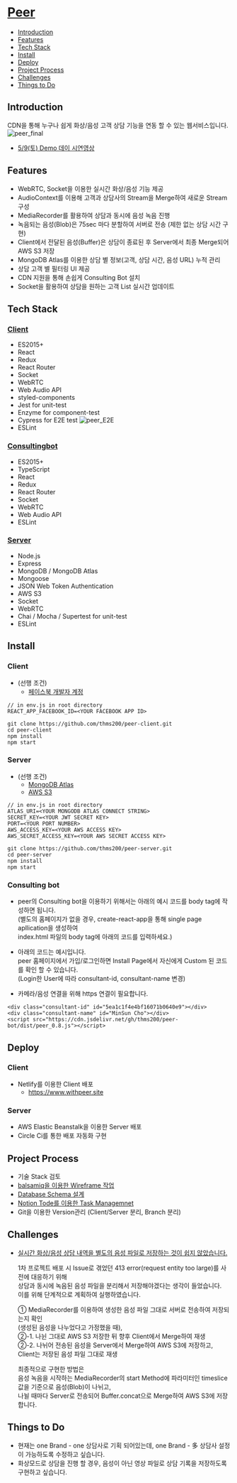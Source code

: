 # [Peer](https://www.withpeer.site)

* [Introduction](https://github.com/thms200/peer-bot#Introduction)
* [Features](https://github.com/thms200/peer-bot#Features)
* [Tech Stack](https://github.com/thms200/peer-bot#Tech-Stack)
* [Install](https://github.com/thms200/peer-bot#Install)
* [Deploy](https://github.com/thms200/peer-bot#Deploy)
* [Project Process](https://github.com/thms200/peer-bot#Project-Process)
* [Challenges](https://github.com/thms200/peer-bot#challenges)
* [Things to Do](https://github.com/thms200/peer-bot#things-to-do)


## Introduction
CDN을 통해 누구나 쉽게 화상/음성 고객 상담 기능을 연동 할 수 있는 웹서비스입니다.
![peer_final](https://user-images.githubusercontent.com/48754671/81384241-53576580-914c-11ea-91ae-7b2316ae8ffd.gif)
* [5/9(토) Demo 데이 시연영상](https://youtu.be/S04tb7sGJ7Q?t=1616)


## Features
* WebRTC, Socket을 이용한 실시간 화상/음성 기능 제공
* AudioContext를 이용해 고객과 상담사의 Stream을 Merge하여 새로운 Stream 구성
* MediaRecorder를 활용하여 상담과 동시에 음성 녹음 진행
* 녹음되는 음성(Blob)은 75sec 마다 분할하여 서버로 전송 (제한 없는 상담 시간 구현)
* Client에서 전달된 음성(Buffer)은 상담이 종료된 후 Server에서 최종 Merge되어 AWS S3 저장
* MongoDB Atlas를 이용한 상담 별 정보(고객, 상담 시간, 음성 URL) 누적 관리
* 상담 고객 별 필터링 UI 제공
* CDN 지원을 통해 손쉽게 Consulting Bot 설치
* Socket을 활용하여 상담을 원하는 고객 List 실시간 업데이트

## Tech Stack

### [Client](https://github.com/thms200/peer-client)
* ES2015+
* React
* Redux
* React Router
* Socket
* WebRTC
* Web Audio API
* styled-components
* Jest for unit-test
* Enzyme for component-test
* Cypress for E2E test
![peer_E2E](https://user-images.githubusercontent.com/48754671/81775342-a738c480-9527-11ea-9a64-956c2df8eea6.gif)
* ESLint

### [Consultingbot](https://github.com/thms200/peer-bot)
* ES2015+
* TypeScript
* React
* Redux
* React Router
* Socket
* WebRTC
* Web Audio API
* ESLint

### [Server](https://github.com/thms200/peer-server)
* Node.js
* Express
* MongoDB / MongoDB Atlas
* Mongoose
* JSON Web Token Authentication
* AWS S3
* Socket
* WebRTC
* Chai / Mocha / Supertest for unit-test
* ESLint


## Install
### Client
* (선행 조건) 
  - [페이스북 개발자 계정](https://developers.facebook.com/?no_redirect=1)
``` 
// in env.js in root directory
REACT_APP_FACEBOOK_ID=<YOUR FACEBOOK APP ID>
```
```
git clone https://github.com/thms200/peer-client.git
cd peer-client
npm install
npm start
```

### Server
* (선행 조건)
  - [MongoDB Atlas](https://www.mongodb.com/cloud/atlas)
  - [AWS S3](https://aws.amazon.com/ko/s3/)

``` 
// in env.js in root directory
ATLAS_URI=<YOUR MONGODB ATLAS CONNECT STRING>
SECRET_KEY=<YOUR JWT SECRET KEY>
PORT=<YOUR PORT NUMBER>
AWS_ACCESS_KEY=<YOUR AWS ACCESS KEY>
AWS_SECRET_ACCESS_KEY=<YOUR AWS SECRET ACCESS KEY>
```
```
git clone https://github.com/thms200/peer-server.git
cd peer-server
npm install
npm start
```

### Consulting bot
* peer의 Consulting bot을 이용하기 위해서는 아래의 예시 코드를 body tag에 작성하면 됩니다.<br>
  (별도의 홈페이지가 없을 경우, create-react-app을 통해 single page apllication을 생성하여<br>
index.html 파일의 body tag에 아래의 코드를 입력하세요.)

* 아래의 코드는 예시입니다.<br>
  peer 홈페이지에서 가입/로그인하면 Install Page에서 자신에게 Custom 된 코드를 확인 할 수 있습니다.<br>
  (Login한 User에 따라 consultant-id, consultant-name 변경)

* 카메라/음성 연결을 위해 https 연결이 필요합니다.
```
<div class="consultant-id" id="5ea1c1f4e4bf16071b0640e9"></div>
<div class="consultant-name" id="MinSun Cho"></div>
<script src="https://cdn.jsdelivr.net/gh/thms200/peer-bot/dist/peer_0.8.js"></script> 
```


## Deploy

### Client
* Netlify를 이용한 Client 배포
   - https://www.withpeer.site

### Server
* AWS Elastic Beanstalk을 이용한 Server 배포
* Circle Ci를 통한 배포 자동화 구현


## Project Process
* 기술 Stack 검토
* [balsamiq을 이용한 Wireframe 작업](https://balsamiq.cloud/skzze0r/piubt71/r6A79)
* [Database Schema 설계](https://www.lucidchart.com/documents/edit/d3a61bf7-e444-46a7-8ef9-db93cb00d6a1/0_0?shared=true)
* [Notion Tode를 이용한 Task Managemnet](https://www.notion.so/0e0b72e1660d4d449eea7d4d2c4e2c95?v=9b456fa4bf2c4f0e96eaa5958957a7ad)
* Git을 이용한 Version관리 (Client/Server 분리, Branch 분리)


## Challenges
* [실시간 화상/음성 상담 내역을 별도의 음성 파일로 저장하는 것이 쉽지 않았습니다.](https://www.notion.so/Frontend-DB-8ceb10bebb0f4f189f37d2b5db6f859f)

  1차 프로젝트 배포 시 Issue로 겪었던 413 error(request entity too large)를 사전에 대응하기 위해<br>
  상담과 동시에 녹음된 음성 파일을 분리해서 저장해야겠다는 생각이 들었습니다.<br>
  이를 위해 단계적으로 계획하여 실행하였습니다.

   ① MediaRecorder를 이용하여 생성한 음성 파일 그대로 서버로 전송하여 저장되는지 확인<br>
  (생성된 음성을 나누었다고 가정했을 때),<br>
   ②-1. 나뉜 그대로 AWS S3 저장한 뒤 향후 Client에서 Merge하여 재생<br>
   ②-2. 나뉘어 전송된 음성을 Server에서 Merge하여 AWS S3에 저장하고, Client는 저장된 음성 파일 그대로 재생

  최종적으로 구현한 방법은<br>
  음성 녹음을 시작하는 MediaRecorder의 start Method에 파라미터인 timeslice 값을 기준으로 음성(Blob)이 나뉘고,<br>
  나뉠 때마다 Server로 전송되어 Buffer.concat으로 Merge하여 AWS S3에 저장합니다.


## Things to Do
* 현재는 one Brand - one 상담사로 기획 되어있는데, one Brand - 多 상담사 설정이 가능하도록 수정하고 싶습니다.
* 화상모드로 상담을 진행 할 경우, 음성이 아닌 영상 파일로 상담 기록을 저장하도록 구현하고 싶습니다.
